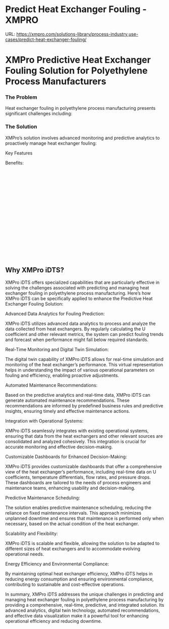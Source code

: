 # Predict Heat Exchanger Fouling - XMPRO

URL: https://xmpro.com/solutions-library/process-industry,use-cases/predict-heat-exchanger-fouling/

# XMPro Predictive Heat Exchanger Fouling Solution for Polyethylene Process Manufacturers

### The Problem

Heat exchanger fouling in polyethylene process manufacturing presents significant challenges including:

### The Solution

XMPro’s solution involves advanced monitoring and predictive analytics to proactively manage heat exchanger fouling:

Key Features

Benefits:

![Image](data:image/svg+xml,%3Csvg%20viewBox%3D%220%200%201286%20702%22%20xmlns%3D%22http%3A%2F%2Fwww.w3.org%2F2000%2Fsvg%22%3E%3C%2Fsvg%3E)

## Why XMPro iDTS?

XMPro iDTS offers specialized capabilities that are particularly effective in solving the challenges associated with predicting and managing heat exchanger fouling in polyethylene process manufacturing. Here’s how XMPro iDTS can be specifically applied to enhance the Predictive Heat Exchanger Fouling Solution:

Advanced Data Analytics for Fouling Prediction:

XMPro iDTS utilizes advanced data analytics to process and analyze the data collected from heat exchangers. By regularly calculating the U coefficient and other relevant metrics, the system can predict fouling trends and forecast when performance might fall below required standards.

Real-Time Monitoring and Digital Twin Simulation:

The digital twin capability of XMPro iDTS allows for real-time simulation and monitoring of the heat exchanger’s performance. This virtual representation helps in understanding the impact of various operational parameters on fouling and efficiency, enabling proactive adjustments.

Automated Maintenance Recommendations:

Based on the predictive analytics and real-time data, XMPro iDTS can generate automated maintenance recommendations. These recommendations are informed by predefined business rules and predictive insights, ensuring timely and effective maintenance actions.

Integration with Operational Systems:

XMPro iDTS seamlessly integrates with existing operational systems, ensuring that data from the heat exchangers and other relevant sources are consolidated and analyzed cohesively. This integration is crucial for accurate monitoring and effective decision-making.

Customizable Dashboards for Enhanced Decision-Making:

XMPro iDTS provides customizable dashboards that offer a comprehensive view of the heat exchanger’s performance, including real-time data on U coefficients, temperature differentials, flow rates, and pressure drops. These dashboards are tailored to the needs of process engineers and maintenance teams, enhancing usability and decision-making.

Predictive Maintenance Scheduling:

The solution enables predictive maintenance scheduling, reducing the reliance on fixed maintenance intervals. This approach minimizes unplanned downtime and ensures that maintenance is performed only when necessary, based on the actual condition of the heat exchanger.

Scalability and Flexibility:

XMPro iDTS is scalable and flexible, allowing the solution to be adapted to different sizes of heat exchangers and to accommodate evolving operational needs.

Energy Efficiency and Environmental Compliance:

By maintaining optimal heat exchanger efficiency, XMPro iDTS helps in reducing energy consumption and ensuring environmental compliance, contributing to sustainable and cost-effective operations.

In summary, XMPro iDTS addresses the unique challenges in predicting and managing heat exchanger fouling in polyethylene process manufacturing by providing a comprehensive, real-time, predictive, and integrated solution. Its advanced analytics, digital twin technology, automated recommendations, and effective data visualization make it a powerful tool for enhancing operational efficiency and reducing downtime.

